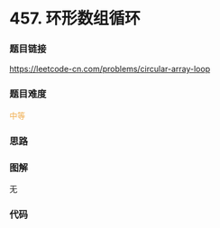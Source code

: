 # 457. 环形数组循环

### 题目链接

https://leetcode-cn.com/problems/circular-array-loop

### 题目难度

<font color=#F0AD4E>中等</font>

### 思路



### 图解

无

### 代码

```python
```